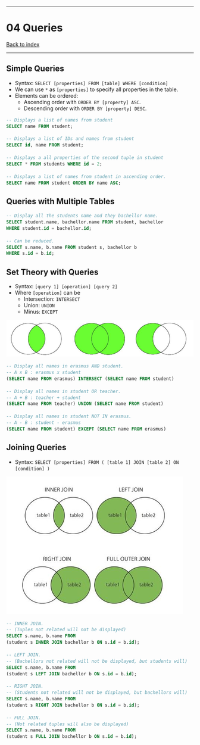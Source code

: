 
---
# 04 Queries

[Back to index]()

---

## Simple Queries

- Syntax: `SELECT [properties] FROM [table] WHERE [condition]`
- We can use `*` as `[properties]` to specify all properties in the table.
- Elements can be ordered:
	- Ascending order with `ORDER BY [property] ASC`.
	- Descending order with `ORDER BY [property] DESC`.

```sql
-- Displays a list of names from student
SELECT name FROM student;

-- Displays a list of IDs and names from student
SELECT id, name FROM student;

-- Displays a all properties of the second tuple in student
SELECT * FROM students WHERE id = 2;

-- Displays a list of names from student in ascending order.
SELECT name FROM student ORDER BY name ASC;
```

## Queries with Multiple Tables

```SQL
-- Display all the students name and they bachellor name.
SELECT student.name, bachellor.name FROM student, bachellor
WHERE student.id = bachellor.id;

-- Can be reduced.
SELECT s.name, b.name FROM student s, bachellor b
WHERE s.id = b.id;
```

## Set Theory with Queries

- Syntax: `[query 1] [operation] [query 2]`
- Where `[operation]` can be 
	- Intersection: `INTERSECT`
	- Union: `UNION`
	- Minus: `EXCEPT`

![](/Assets/Programming/Databases/SQL_1.png)

```SQL
-- Display all names in erasmus AND student.
-- A x B : erasmus x student
(SELECT name FROM erasmus) INTERSECT (SELECT name FROM student)

-- Display all names in student OR teacher.
-- A + B : teacher + student
(SELECT name FROM teacher) UNION (SELECT name FROM student)

-- Display all names in student NOT IN erasmus.
-- A - B : student - erasmus
(SELECT name FROM student) EXCEPT (SELECT name FROM erasmus)
```

## Joining Queries

- Syntax: `SELECT [properties] FROM ( [table 1] JOIN [table 2] ON [condition] )`

![](/Assets/Programming/Databases/SQL_2.png)

```SQL
-- INNER JOIN.
-- (Tuples not related will not be displayed)
SELECT s.name, b.name FROM
(student s INNER JOIN bachellor b ON s.id = b.id);

-- LEFT JOIN.
-- (Bachellors not related will not be displayed, but students will)
SELECT s.name, b.name FROM
(student s LEFT JOIN bachellor b ON s.id = b.id);

-- RIGHT JOIN.
-- (Students not related will not be displayed, but bachellors will)
SELECT s.name, b.name FROM
(student s RIGHT JOIN bachellor b ON s.id = b.id);

-- FULL JOIN.
-- (Not related tuples will also be displayed)
SELECT s.name, b.name FROM
(student s FULL JOIN bachellor b ON s.id = b.id);
```